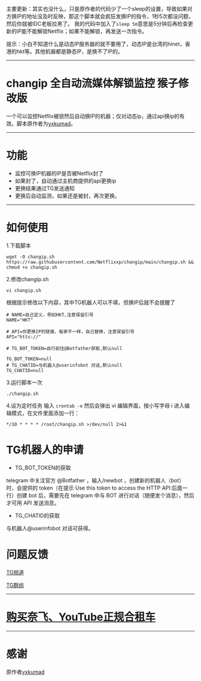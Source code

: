 主要更新：其实也没什么，只是原作者的代码少了一个sleep的设置，导致如果对方换IP的地址没及时反映，那这个脚本就会疯狂发换IP的指令，1秒5次都没问题，然后你就被IDC老板拉黑了。
我的代码中加入了`sleep 5m`意思是5分钟后再检查更新的IP能不能解锁Netflix；如果不能解锁，再发送一次指令。

提示：小白不知道什么是动态IP服务器的就不要用了，动态IP是台湾的hinet，香港的hkt等。其他机器都是静态IP，是换不了IP的。

***

# changip 全自动流媒体解锁监控 猴子修改版
一个可以监控Netflix被锁然后自动换IP的机器；仅对动态ip，通过api换ip的有效。脚本原作者为[yxkumad](https://github.com/yxkumad/streammonkeylite)。
***

# 功能
- 监控可换IP机器的IP是否被Netflix封了
- 如果封了，自动通过主机商提供的api更换ip
- 更换结果通过TG发送通知
- 更换后自动监测，如果还是被封，再次更换。
***

# 如何使用
1.下载脚本

	wget -O changip.sh https://raw.githubusercontent.com/Netflixxp/changip/main/changip.sh && chmod +x changip.sh

2.修改changip.sh

	vi changip.sh

根据提示修改以下内容，其中TG机器人可以不填，但换IP后就不会提醒了
```
# NAME=自己定义，例如HKT,注意保留引号
NAME="HKT"

# API=你更换IP的链接，每家不一样，自己替换，注意保留引号
API="htts://"

# TG_BOT_TOKEN=自行前往@Botfather获取,默认null

TG_BOT_TOKEN=null
# TG_CHATID=与机器人@userinfobot 对话,默认null
TG_CHATID=null
```
3.运行脚本一次

	./changip.sh

4.设为定时任务
输入 `crontab -e` 然后会弹出 vi 编辑界面，按小写字母 i 进入编辑模式，在文件里面添加一行：

	*/10 * * * * /root/changip.sh >/dev/null 2>&1

# TG机器人的申请

* TG_BOT_TOKEN的获取

telegram 中关注官方 @Botfather ，输入/newbot ，创建新的机器人（bot）时，会提供的 token（在提示 Use this token to access the HTTP API:后面一行）创建 bot 后，需要先在 telegram 中与 BOT 进行对话（随便发个消息），然后才可用 API 发送消息。

* TG_CHATID的获取

与机器人@userinfobot 对话可获得。

# 问题反馈
[TG频道](https://t.me/mffjc)

[TG群组](https://t.me/jcnfnatuo)
***

# [购买奈飞、YouTube正规合租车](https://jcnf.xyz/nf)
***

# 感谢
原作者[yxkumad](https://github.com/yxkumad/streammonkeylite)
